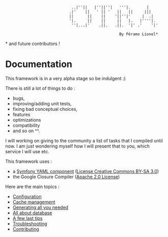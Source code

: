                         
                                 ..|''||   |''||''|   '''|.       |     
                                .|'    ||   ' || '   ||   ||     |||    
                                ||      ||    ||    '||''|'     |  .|   
                                '|.     ||    ||     ||   |.   |''''|.  
                                 ''|...|'    .||.   .||.  '|' .'    '|'                  
                                                                                               
                                                      By Péramo Lionel*

\* and future contributors !

# Documentation

This framework is in a very alpha stage so be indulgent :)

There is still a lot of things to do :
- bugs,
- improving/adding unit tests,
- fixing bad conceptual choices,
- features
- optimizations
- compatibility
- and so on ^^.
 
I will working on giving to the community a list of tasks that I compiled until now.
I am just wondering myself how I will present that to you, which service I will use etc.

This framework uses :

- a [Symfony YAML component](https://symfony.com/doc/current/components/yaml.html) ([License Creative Commons BY-SA 3.0](https://creativecommons.org/licenses/by-sa/3.0/))
- the Google Closure Compiler ([Apache 2.0 License](https://www.apache.org/licenses/LICENSE-2.0))

Here are the main topics :
 
- [Configuration](doc/configuration.md "Server configuration (Apache/Nginx) and project configuration")
- [Cache management](doc/cacheManagement.md)
- [Generating all you needed](doc/codeGeneration.md "Routes, class mapping generation, PHP optimization and optimized assets generation")
- [All about database](doc/database.md "Database schema configuration and its fixtures")
- [A few last tips](doc/lastTips.md)
- [Troubleshooting](doc/troubleShooting.md)
- [Contributing](doc/contributing.md "Some guidelines and OTRA code philosophy")
